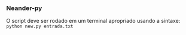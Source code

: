 ### Neander-py
O script deve ser rodado em um terminal apropriado usando a síntaxe:\
`python new.py entrada.txt`
